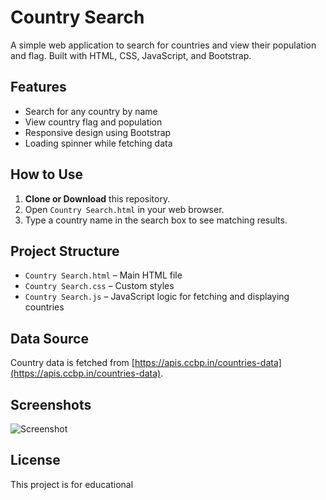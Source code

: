 # Country Search

A simple web application to search for countries and view their population and flag. Built with HTML, CSS, JavaScript, and Bootstrap.

## Features

- Search for any country by name
- View country flag and population
- Responsive design using Bootstrap
- Loading spinner while fetching data

## How to Use

1. **Clone or Download** this repository.
2. Open `Country Search.html` in your web browser.
3. Type a country name in the search box to see matching results.

## Project Structure

- `Country Search.html` – Main HTML file
- `Country Search.css` – Custom styles
- `Country Search.js` – JavaScript logic for fetching and displaying countries

## Data Source

Country data is fetched from [https://apis.ccbp.in/countries-data](https://apis.ccbp.in/countries-data).

## Screenshots

![Screenshot](screenshot.png) <!-- Add a screenshot if available -->

## License

This project is for educational